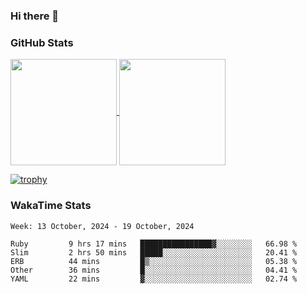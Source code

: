 ### Hi there 👋

### GitHub Stats

<a href="https://github.com/anuraghazra/github-readme-stats">
  <img align="center" height="170px" src="https://github-readme-stats.vercel.app/api/top-langs/?username=tksfjt1024&layout=compact&count_private=true&show_icons=true&show_icons=true&theme=graywhite" />
</a>
<a href="https://github.com/anuraghazra/github-readme-stats">
  <img align="center" height="170px" src="https://github-readme-stats.vercel.app/api?username=tksfjt1024&count_private=true&show_icons=true&show_icons=true&theme=graywhite" />
</a>

[![trophy](https://github-profile-trophy.vercel.app/?username=tksfjt1024)](https://github.com/ryo-ma/github-profile-trophy)

### WakaTime Stats

<!--START_SECTION:waka-->
```text
Week: 13 October, 2024 - 19 October, 2024

Ruby         9 hrs 17 mins   ████████████████▓░░░░░░░░   66.98 % 
Slim         2 hrs 50 mins   █████░░░░░░░░░░░░░░░░░░░░   20.41 % 
ERB          44 mins         █▒░░░░░░░░░░░░░░░░░░░░░░░   05.38 % 
Other        36 mins         █░░░░░░░░░░░░░░░░░░░░░░░░   04.41 % 
YAML         22 mins         ▓░░░░░░░░░░░░░░░░░░░░░░░░   02.74 % 
```
<!--END_SECTION:waka-->
